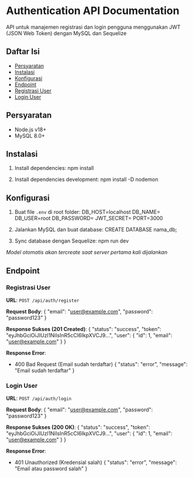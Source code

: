 # Authentication API Documentation

API untuk manajemen registrasi dan login pengguna menggunakan JWT (JSON Web Token) dengan MySQL dan Sequelize

## Daftar Isi

- [Persyaratan](#persyaratan)
- [Instalasi](#instalasi)
- [Konfigurasi](#konfigurasi)
- [Endpoint](#endpoint)
- [Registrasi User](#registrasi-user)
- [Login User](#login-user)

## Persyaratan

- Node.js v18+
- MySQL 8.0+

## Instalasi

1. Install dependencies:
   npm install

2. Install dependencies development:
   npm install -D nodemon

## Konfigurasi

1. Buat file `.env` di root folder:
   DB_HOST=localhost
   DB_NAME=
   DB_USER=root
   DB_PASSWORD=
   JWT_SECRET=
   PORT=3000

2. Jalankan MySQL dan buat database:
   CREATE DATABASE nama_db;

3. Sync database dengan Sequelize:
   npm run dev

_Model otomatis akan tercreate saat server pertama kali dijalankan_

## Endpoint

### Registrasi User

**URL**: `POST /api/auth/register`

**Request Body**:
{
"email": "user@example.com",
"password": "password123"
}

**Response Sukses (201 Created)**:
{
"status": "success",
"token": "eyJhbGciOiJIUzI1NiIsInR5cCI6IkpXVCJ9...",
"user": {
"id": 1,
"email": "user@example.com"
}
}

**Response Error**:

- 400 Bad Request (Email sudah terdaftar)
  {
  "status": "error",
  "message": "Email sudah terdaftar"
  }

### Login User

**URL**: `POST /api/auth/login`

**Request Body**:
{
"email": "user@example.com",
"password": "password123"
}

**Response Sukses (200 OK)**:
{
"status": "success",
"token": "eyJhbGciOiJIUzI1NiIsInR5cCI6IkpXVCJ9...",
"user": {
"id": 1,
"email": "user@example.com"
}
}

**Response Error**:

- 401 Unauthorized (Kredensial salah)
  {
  "status": "error",
  "message": "Email atau password salah"
  }
